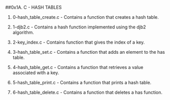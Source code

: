 ##0x1A. C - HASH TABLES

1. 0-hash_table_create.c - Contains a function that creates a hash table.

2. 1-djb2.c - Contains a hash function implemented using the djb2 algorithm.

3. 2-key_index.c - Contains function that gives the index of a key.

4. 3-hash_table_set.c - Contains a function that adds an element to the has table.

5. 4-hash_table_get.c - Contains a function that retrieves a value associated with a key.

6. 5-hash_table_print.c - Contains a function that prints a hash table.

7. 6-hash_table_delete.c - Contains a function that deletes a has function.